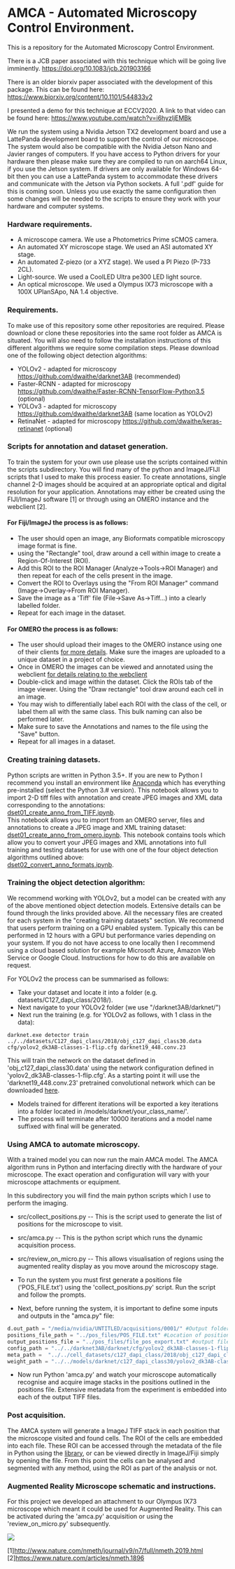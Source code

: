 # AMCA - Automated Microscopy Control Environment.
This is a repository for the Automated Microscopy Control Environment.

There is a JCB paper associated with this technique which will be going live imminently.
https://doi.org/10.1083/jcb.201903166

There is an older biorxiv paper associated with the development of this package. This can be found here:
https://www.biorxiv.org/content/10.1101/544833v2

I presented a demo for this technique at ECCV2020. A link to that video can be found here:
https://www.youtube.com/watch?v=i6hyzljEMBk

We run the system using a Nvidia Jetson TX2 development board and use a LattePanda development board to support the control of our microscope. The system would also be compatible with the Nvidia Jetson Nano and Javier ranges of computers. If you have access to Python drivers for your hardware then please make sure they are compiled to run on aarch64 Linux, if you use the Jetson system. If drivers are only available for Windows 64-bit then you can use a LattePanda system to accommodate these drivers and communicate with the Jetson via Python sockets. A full '.pdf' guide for this is coming soon. Unless you use exactly the same configuration then some changes will be needed to the scripts to ensure they work with your hardware and computer systems. 

### Hardware requirements. 
- A microscope camera. We use a Photometrics Prime sCMOS camera.  
- An automated XY microscope stage. We used an ASI automated XY stage.  
- An automated Z-piezo (or a XYZ stage). We used a PI Piezo (P-733 2CL).  
- Light-source. We used a CoolLED Ultra pe300 LED light source.  
- An optical microscope. We used a Olympus IX73 microscope with a 100X UPlanSApo, NA 1.4 objective.

### Requirements. 
To make use of this repository some other repositories are required. Please download or clone these repositories into the same root folder as AMCA is situated.  You will also need to follow the installation instructions of this different algorithms we require some compilation steps.
Please download one of the following object detection algorithms:  
- YOLOv2 - adapted for microscopy https://github.com/dwaithe/darknet3AB (recommended)
- Faster-RCNN - adapted for microscopy https://github.com/dwaithe/Faster-RCNN-TensorFlow-Python3.5 (optional)
- YOLOv3 - adapted for microscopy https://github.com/dwaithe/darknet3AB (same location as YOLOv2)
- RetinaNet - adapted for microscopy https://github.com/dwaithe/keras-retinanet (optional)

### Scripts for annotation and dataset generation. 
To train the system for your own use please use the scripts contained within the scripts subdirectory. You will find many of the python and ImageJ/FIJI scripts that I used to make this process easier. To create annotations, single channel 2-D images should be acquired at an appropriate optical and digital resolution for your application. Annotations may either be created using the FIJI/ImageJ software [1] or through using an OMERO instance and the webclient [2].
#### For Fiji/ImageJ the process is as follows:  
- The user should open an image, any Bioformats compatible microscopy image format is fine.  
- using the "Rectangle" tool, draw around a cell within image to create a Region-Of-Interest (ROI).  
- Add this ROI to the ROI Manager (Analyze->Tools->ROI Manager) and then repeat for each of the cells present in the image.  
- Convert the ROI to Overlays using the "From ROI Manager" command (Image->Overlay->From ROI Manager).  
- Save the image as a 'Tiff' file (File->Save As->Tiff...) into a clearly labelled folder.   
- Repeat for each image in the dataset.  
#### For OMERO the process is as follows:  
- The user should upload their images to the OMERO instance using one of their clients [for more details](https://help.openmicroscopy.org/getting-started-5.html).  Make sure the images are uploaded to a unique dataset in a project of choice.
- Once in OMERO the images can be viewed and annotated using the webclient [for details relating to the webclient](https://help.openmicroscopy.org/web-client.html)
- Double-click and image within the dataset. Click the ROIs tab of the image viewer. Using the "Draw rectangle" tool draw around each cell in an image.
- You may wish to differentially label each ROI with the class of the cell, or label them all with the same class. This bulk naming can also be performed later.
- Make sure to save the Annotations and names to the file using the "Save" button. 
- Repeat for all images in a dataset.


### Creating training datasets.   
Python scripts are written in Python 3.5+. If you are new to Python I recommend you install an environment like [Anaconda](https://www.anaconda.com/distribution/) which has everything pre-installed (select the Python 3.# version).
This notebook allows you to import 2-D tiff files with annotation and create JPEG images and XML data corresponding to the annotations:  
[dset01_create_anno_from_TIFF.ipynb](https://github.com/dwaithe/amca/blob/master/scripts/dset01_create_anno_from_TIFF.ipynb).  
This notebook allows you to import from an OMERO server, files and annotations to create a JPEG image and XML training dataset:  
[dset01_create_anno_from_omero.ipynb](https://github.com/dwaithe/amca/blob/master/scripts/dset01_create_anno_from_omero.ipynb). 
This notebook contains tools which allow you to convert your JPEG images and XML annotations into full training and testing datasets for use with one of the four object detection algorithms outlined above:  
[dset02_convert_anno_formats.ipynb](https://github.com/dwaithe/amca/blob/master/scripts/dset02_convert_anno_formats.ipynb).  


### Training the object detection algorithm:  
We recommend working with YOLOv2, but a model can be created with any of the above mentioned object detection models. Extensive details can be found through the links provided above. All the necessary files are created for each system in the "creating training datasets" section. We recommend that users perform training on a GPU enabled system. Typically this can be performed in 12 hours with a GPU but performance varies depending on your system. If you do not have access to one locally then I recommend using a cloud based solution for example Microsoft Azure, Amazon Web Service or Google Cloud. Instructions for how to do this are available on request.

For YOLOv2 the process can be summarised as follows:  
- Take your dataset and locate it into a folder (e.g. datasets/C127_dapi_class/2018/).  
- Next navigate to your YOLOv2 folder (we use "/darknet3AB/darknet/")
- Next run the training (e.g. for YOLOv2 as follows, with 1 class in the data):  
```
darknet.exe detector train ../../datasets/C127_dapi_class/2018/obj_c127_dapi_class30.data cfg/yolov2_dk3AB-classes-1-flip.cfg darknet19_448.conv.23
```
This will train the network on the dataset defined in 'obj_c127_dapi_class30.data' using the network configuration defined in 'yolov2_dk3AB-classes-1-flip.cfg'. As a starting point it will use the 'darknet19_448.conv.23' pretrained convolutional network which can be downloaded [here](https://pjreddie.com/media/files/darknet19_448.conv.23).  
- Models trained for different iterations will be exported a key iterations into a folder located in /models/darknet/your_class_name/'.
- The process will terminate after 10000 iterations and a model name suffixed with final will be generated.

### Using AMCA to automate microscopy.  
With a trained model you can now run the main AMCA model. The AMCA algorithm runs in Python and interfacing directly with the hardware of your microscope. The exact operation and configuration will vary with your microscope attachments or equipment. 

In this subdirectory you will find the main python scripts which I use to perform the imaging.
- src/collect_positions.py -- This is the script used to generate the list of positions for the microscope to visit.
- src/amca.py -- This is the python script which runs the dynamic acquisition process.
- src/review_on_micro.py -- This allows visualisation of regions using the augmented reality display as you move around the microscopy stage.

- To run the system you must first generate a positions file ('POS_FILE.txt') using the 'collect_positions.py' script. Run the script and follow the prompts.
- Next, before running the system, it is important to define some inputs and outputs in the "amca.py" file:
```Python
d.out_path = "/media/nvidia/UNTITLED/acquisitions/0001/" #Output folder for image Tiffs generated by microscope.
positions_file_path = "../pos_files/POS_FILE.txt" #Location of positions created by "collect_positions.py".
output_positions_file = "../pos_files/file_pos_export.txt" #output file containg all the positions where cells were located during the experiment.
config_path = "../../darknet3AB/darknet/cfg/yolov2_dk3AB-classes-1-flip.cfg" #The configuration used for training
meta_path =  "../../cell_datasets/c127_dapi_class/2018/obj_c127_dapi_class30.data" #The dataset file definition.
weight_path = "../../models/darknet/c127_dapi_class30/yolov2_dk3AB-classes-1-no-flip_final.weights" #The model created during the training phase.
```
- Now run Python 'amca.py' and watch your microscope automatically recognise and acquire image stacks in the positions outlined in the positions file. Extensive metadata from the experiment is embedded into each of the output TIFF files.

### Post acquisition. 
The AMCA system will generate a ImageJ TIFF stack in each position that the microscope visited and found cells. The ROI of the cells are embedded into each file. These ROI can be accessed through the metadata of the file in Python using the [library](https://github.com/dwaithe/ijpython_roi), or can be viewed directly in ImageJ/Fiji simply by opening the file. From this point the cells can be analysed and segmented with any method, using the ROI as part of the analysis or not. 

### Augmented Reality Microscope schematic and instructions. 
For this project we developed an attachment to our Olympus IX73 microscope which meant it could be used for Augmented Reality.
This can be activated during the 'amca.py' acquisition or using the 'review_on_micro.py' subsequently.

![](augmented_reality_microscope/gif_augmented_reality.gif)

[1]http://www.nature.com/nmeth/journal/v9/n7/full/nmeth.2019.html
[2]https://www.nature.com/articles/nmeth.1896

